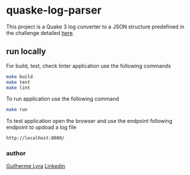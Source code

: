 # quaske-log-parser
This project is a Quake 3 log converter to a JSON structure predefined in the challenge detailed [here](https://gist.github.com/cloudwalk-tests/704a555a0fe475ae0284ad9088e203f1).

## run locally

For build, test, check linter application use the following commands
  ```sh
make build
make test
make lint
```

To run application use the following command
  ```sh
make run
```

To test application open the browser and use the endpoint following endpoint to updoad a log file
  ```sh
http://localhost:8080/
```

### author
[Guilherme Lyra](https://github.com/lyracampos "Guilherme Lyra")
[Linkedin](https://www.linkedin.com/in/guilherme-lyra-campos/)